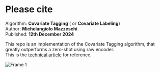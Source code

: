 # Please cite
Algorithm: **Covariate Tagging** ( or **Covariate Labeling**)<br>
Author: **Michelangiolo Mazzeschi**<br>
Published: **12th December 2024**<br>

This repo is an implementation of the Covariate Tagging algorithm, that greatly outperforms a zero-shot using raw encoder.<br>
This is the [technical article](https://www.simsearch.co/blog/introducing-covariate-tagging-%20outperforming-zero-shots-with-raw-encoders) for reference.

![Frame 1](https://github.com/user-attachments/assets/f8ab1925-8f05-4d32-a492-6c7466e7e467)
